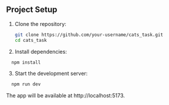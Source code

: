
## Project Setup

1. Clone the repository:
   ```bash
   git clone https://github.com/your-username/cats_task.git
   cd cats_task
   ```
2. Install dependencies:  
  ```bash
    npm install
  ```
3. Start the development server:
  ```bash
    npm run dev
  ```

The app will be available at http://localhost:5173.
